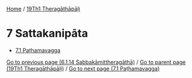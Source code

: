 
[Home](/) / [19Th1 Theragāthāpāḷi](/tipitaka/19Th1.md)

# 7 Sattakanipāta

* [7.1 Paṭhamavagga](/tipitaka/19Th1/7/7.1.md)

[Go to previous page (6.1.14 Sabbakāmittheragāthā)](/tipitaka/19Th1/6/6.1/6.1.14.md) / [Go to parent page (19Th1 Theragāthāpāḷi)](/tipitaka/19Th1/0.md) / [Go to next page (7.1 Paṭhamavagga)](/tipitaka/19Th1/7/7.1.md)


